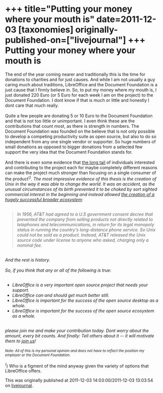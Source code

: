 +++
title="Putting your money where your mouth is"
date=2011-12-03 
[taxonomies]
originally-published-on=["livejournal"]
+++
Putting your money where your mouth is
======================================

The end of the year coming nearer and traditionally this is the time for donations to charities and for just causes. And while I am not usually a guy caring much about traditions, LibreOffice and the Document Foundation is a just cause that I firmly believe in. So, to put my money where my mouth is, I just donated 220 Euro (or 5 Euro for each week I am on the project) to the Document Foundation. I dont know if that is much or little and honestly I dont care that much really.<br /><br />Quite a few people are donating 5 or 10 Euro to the Document Foundation and that is not too little or unimportant. I even think these are the contributions that count most, as there is strength in numbers. The Document Foundation was founded on the believe that is not only possible to develop a competing productivity suite as open source, but also to do so independent from any one single vendor or supporter. So huge numbers of small donations as opposed to bigger donations from a selected few support the very idea that the Document Foundation stands for.<br /><br />And there is even some evidence that <a href="http://en.wikipedia.org/wiki/Long_Tail">the long tail</a> of individuals interested and contributing to the project each for maybe completely different reasons can make the project much stronger than focusing on a single consumer of the product<sup>(*)</sup>. The most impressive evidence of this thesis is the creation of Unix in the way it was able to change the world. It was an accident, as the unusual circumstances of its birth prevented it to be choked by sort sighted commercial interest in the beginning and instead allowed <a href="http://spectrum.ieee.org/computing/software/the-strange-birth-and-long-life-of-unix/0">the creation of a hugely successful broader ecosystem</a>:<br /><br /><blockquote><i>In 1956, AT&amp;T had agreed to a U.S government consent decree that prevented the company from selling products not directly related to telephones and telecommunications, in return for its legal monopoly status in running the country&#39;s long-distance phone service. So Unix could not be sold as a product. Instead, AT&amp;T released the Unix source code under license to anyone who asked, charging only a nominal fee.</i></blockquote><br />And the rest is history.<br /><br />So, if you think that any or all of the following is true:<br /><br /><ul><li>LibreOffice is a very important open source project that needs your support.</li><li>LibreOffice can and should get much better still.</li><li>LibreOffice is important for the success of the open source desktop as a whole.</li><li>LibreOffice is important for the success of the open source ecosystem as a whole.</li></ul><br />please join me and make your contribution today. Dont worry about the amount, every bit counts. And finally: Tell others about it -- it will motivate them to <a href="http://www.documentfoundation.org/contribution/">join us</a>!<br /><br /><span style="font-size:smaller;"><i>Note: All of this is my personal opinion and does not have to reflect the position my employer or the Document Foundation.</i></span><br /><br /><sup>(*)</sup> Who is a figment of the mind anyway given the variety of options that LibreOffice offers.

This was originally published at 2011-12-03 14:03:00/2011-12-03 13:03:54 on [livejournal](https://sweetshark.livejournal.com/7586.html).
